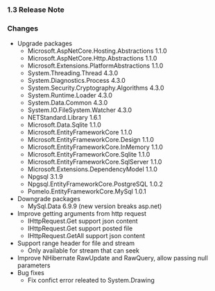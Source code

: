 ﻿### 1.3 Release Note

### Changes

- Upgrade packages
	- Microsoft.AspNetCore.Hosting.Abstractions 1.1.0
	- Microsoft.AspNetCore.Http.Abstractions 1.1.0
	- Microsoft.Extensions.PlatformAbstractions 1.1.0
	- System.Threading.Thread 4.3.0
	- System.Diagnostics.Process 4.3.0
	- System.Security.Cryptography.Algorithms 4.3.0
	- System.Runtime.Loader 4.3.0
	- System.Data.Common 4.3.0
	- System.IO.FileSystem.Watcher 4.3.0
	- NETStandard.Library 1.6.1
	- Microsoft.Data.Sqlite 1.1.0
	- Microsoft.EntityFrameworkCore 1.1.0
	- Microsoft.EntityFrameworkCore.Design 1.1.0
	- Microsoft.EntityFrameworkCore.InMemory 1.1.0
	- Microsoft.EntityFrameworkCore.Sqlite 1.1.0
	- Microsoft.EntityFrameworkCore.SqlServer 1.1.0
	- Microsoft.Extensions.DependencyModel 1.1.0
	- Npgsql 3.1.9
	- Npgsql.EntityFrameworkCore.PostgreSQL 1.0.2
	- Pomelo.EntityFrameworkCore.MySql 1.0.1
- Downgrade packages
	- MySql.Data 6.9.9 (new version breaks asp.net)
- Improve getting arguments from http request
	- IHttpRequest.Get support json content
	- IHttpRequest.Get support posted file
	- IHttpRequest.GetAll support json content
- Support range header for file and stream
	- Only available for stream that can seek
- Improve NHibernate RawUpdate and RawQuery, allow passing null parameters
- Bug fixes
	- Fix confict error releated to System.Drawing

